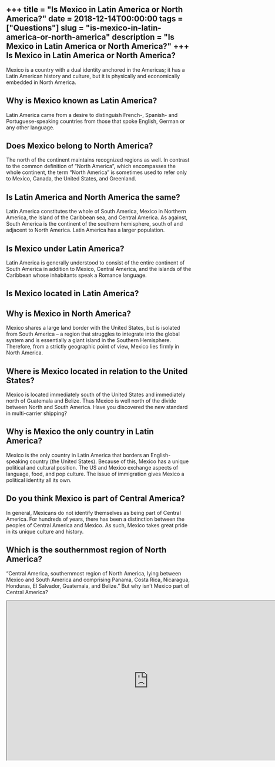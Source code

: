+++
title = "Is Mexico in Latin America or North America?"
date = 2018-12-14T00:00:00
tags = ["Questions"]
slug = "is-mexico-in-latin-america-or-north-america"
description = "Is Mexico in Latin America or North America?"
+++
Is Mexico in Latin America or North America?
--------------------------------------------

Mexico is a country with a dual identity anchored in the Americas; it has a Latin American history and culture, but it is physically and economically embedded in North America.

Why is Mexico known as Latin America?
-------------------------------------

Latin America came from a desire to distinguish French-, Spanish- and Portuguese-speaking countries from those that spoke English, German or any other language.

Does Mexico belong to North America?
------------------------------------

The north of the continent maintains recognized regions as well. In contrast to the common definition of “North America”, which encompasses the whole continent, the term “North America” is sometimes used to refer only to Mexico, Canada, the United States, and Greenland.

Is Latin America and North America the same?
--------------------------------------------

Latin America constitutes the whole of South America, Mexico in Northern America, the Island of the Caribbean sea, and Central America. As against, South America is the continent of the southern hemisphere, south of and adjacent to North America. Latin America has a larger population.

Is Mexico under Latin America?
------------------------------

Latin America is generally understood to consist of the entire continent of South America in addition to Mexico, Central America, and the islands of the Caribbean whose inhabitants speak a Romance language.

Is Mexico located in Latin America?
-----------------------------------

Why is Mexico in North America?
-------------------------------

Mexico shares a large land border with the United States, but is isolated from South America – a region that struggles to integrate into the global system and is essentially a giant island in the Southern Hemisphere. Therefore, from a strictly geographic point of view, Mexico lies firmly in North America.

Where is Mexico located in relation to the United States?
---------------------------------------------------------

Mexico is located immediately south of the United States and immediately north of Guatemala and Belize. Thus Mexico is well north of the divide between North and South America. Have you discovered the new standard in multi-carrier shipping?

Why is Mexico the only country in Latin America?
------------------------------------------------

Mexico is the only country in Latin America that borders an English-speaking country (the United States). Because of this, Mexico has a unique political and cultural position. The US and Mexico exchange aspects of language, food, and pop culture. The issue of immigration gives Mexico a political identity all its own.

Do you think Mexico is part of Central America?
-----------------------------------------------

In general, Mexicans do not identify themselves as being part of Central America. For hundreds of years, there has been a distinction between the peoples of Central America and Mexico. As such, Mexico takes great pride in its unique culture and history.

Which is the southernmost region of North America?
--------------------------------------------------

“Central America, southernmost region of North America, lying between Mexico and South America and comprising Panama, Costa Rica, Nicaragua, Honduras, El Salvador, Guatemala, and Belize.” But why isn’t Mexico part of Central America?

<iframe allow="accelerometer; autoplay; clipboard-write; encrypted-media; gyroscope; picture-in-picture" allowfullscreen="" class="__youtube_prefs__  epyt-is-override  no-lazyload" data-no-lazy="1" data-origheight="433" data-origwidth="770" data-skipgform_ajax_framebjll="" height="433" id="_ytid_41459" loading="lazy" src="https://www.youtube.com/embed/ZBw35Ze3bg8?enablejsapi=1&autoplay=0&cc_load_policy=0&cc_lang_pref=&iv_load_policy=1&loop=0&modestbranding=0&rel=1&fs=1&playsinline=0&autohide=2&theme=dark&color=red&controls=1&" title="YouTube player" width="770"></iframe>